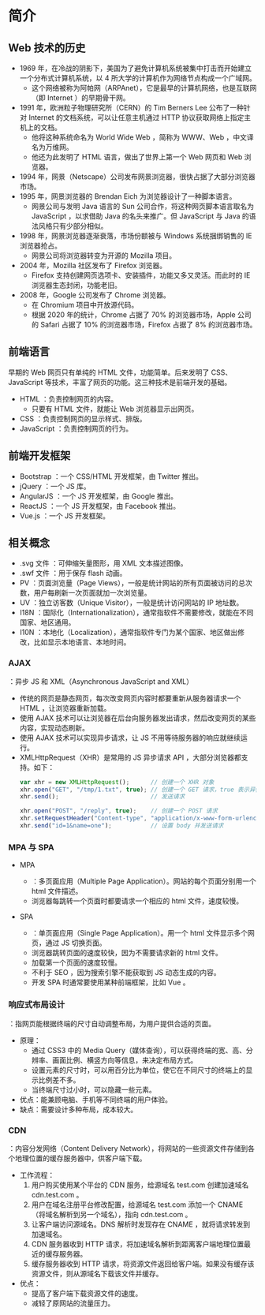 # 简介

## Web 技术的历史

- 1969 年，在冷战的阴影下，美国为了避免计算机系统被集中打击而开始建立一个分布式计算机系统，以 4 所大学的计算机作为网络节点构成一个广域网。
  - 这个网络被称为阿帕网（ARPAnet），它是最早的计算机网络，也是互联网（即 Internet ）的早期骨干网。
- 1991 年，欧洲粒子物理研究所（CERN）的 Tim Berners Lee 公布了一种针对 Internet 的文档系统，可以让任意主机通过 HTTP 协议获取网络上指定主机上的文档。
  - 他将这种系统命名为 World Wide Web ，简称为 WWW、Web ，中文译名为万维网。
  - 他还为此发明了 HTML 语言，做出了世界上第一个 Web 网页和 Web 浏览器。
- 1994 年，网景（Netscape）公司发布网景浏览器，很快占据了大部分浏览器市场。
- 1995 年，网景浏览器的 Brendan Eich 为浏览器设计了一种脚本语言。
  - 网景公司与发明 Java 语言的 Sun 公司合作，将这种网页脚本语言取名为 JavaScript ，以求借助 Java 的名头来推广。但 JavaScript 与 Java 的语法风格只有少部分相似。
- 1998 年，网景浏览器逐渐衰落，市场份额被与 Windows 系统捆绑销售的 IE 浏览器抢占。
  - 网景公司将浏览器转变为开源的 Mozilla 项目。
- 2004 年，Mozilla 社区发布了 Firefox 浏览器。
  - Firefox 支持创建网页选项卡、安装插件，功能又多又灵活。而此时的 IE 浏览器生态封闭，功能老旧。
- 2008 年，Google 公司发布了 Chrome 浏览器。
  - 在 Chromium 项目中开放源代码。
  - 根据 2020 年的统计，Chrome 占据了 70% 的浏览器市场，Apple 公司的 Safari 占据了 10% 的浏览器市场，Firefox 占据了 8% 的浏览器市场。

## 前端语言

早期的 Web 网页只有单纯的 HTML 文件，功能简单。后来发明了 CSS、JavaScript 等技术，丰富了网页的功能。这三种技术是前端开发的基础。
- HTML ：负责控制网页的内容。
  - 只要有 HTML 文件，就能让 Web 浏览器显示出网页。
- CSS ：负责控制网页的显示样式、排版。
- JavaScript ：负责控制网页的行为。

## 前端开发框架

- Bootstrap ：一个 CSS/HTML 开发框架，由 Twitter 推出。
- jQuery ：一个 JS 库。
- AngularJS ：一个 JS 开发框架，由 Google 推出。
- ReactJS ：一个 JS 开发框架，由 Facebook 推出。
- Vue.js ：一个 JS 开发框架。

## 相关概念

- .svg 文件 ：可伸缩矢量图形，用 XML 文本描述图像。
- .swf 文件 ：用于保存 flash 动画。
- PV ：页面浏览量（Page Views），一般是统计网站的所有页面被访问的总次数，用户每刷新一次页面就加一次浏览量。
- UV ：独立访客数（Unique Visitor），一般是统计访问网站的 IP 地址数。
- I18N ：国际化（Internationalization），通常指软件不需要修改，就能在不同国家、地区通用。
- I10N ：本地化（Localization），通常指软件专门为某个国家、地区做出修改，比如显示本地语言、本地时间。

### AJAX

：异步 JS 和 XML（Asynchronous JavaScript and XML）
- 传统的网页是静态网页，每次改变网页内容时都要重新从服务器请求一个 HTML ，让浏览器重新加载。
- 使用 AJAX 技术可以让浏览器在后台向服务器发出请求，然后改变网页的某些内容，实现动态刷新。
- 使用 AJAX 技术可以实现异步请求，让 JS 不用等待服务器的响应就继续运行。
- XMLHttpRequest（XHR）是常用的 JS 异步请求 API ，大部分浏览器都支持。如下：
    ```js
    var xhr = new XMLHttpRequest();      // 创建一个 XHR 对象
    xhr.open("GET", "/tmp/1.txt", true); // 创建一个 GET 请求，true 表示异步请求
    xhr.send();                          // 发送请求

    xhr.open("POST", "/reply", true);    // 创建一个 POST 请求
    xhr.setRequestHeader("Content-type", "application/x-www-form-urlencoded");  // 设置一个 header
    xhr.send("id=1&name=one");           // 设置 body 并发送请求
    ```

### MPA 与 SPA

- MPA
  - ：多页面应用（Multiple Page Application）。网站的每个页面分别用一个 html 文件描述。
  - 浏览器每跳转一个页面时都要请求一个相应的 html 文件，速度较慢。

- SPA
  - ：单页面应用（Single Page Application）。用一个 html 文件显示多个网页，通过 JS 切换页面。
  - 浏览器跳转页面的速度较快，因为不需要请求新的 html 文件。
  - 加载第一个页面的速度较慢。
  - 不利于 SEO ，因为搜索引擎不能获取到 JS 动态生成的内容。
  - 开发 SPA 时通常要使用某种前端框架，比如 Vue 。

### 响应式布局设计

：指网页能根据终端的尺寸自动调整布局，为用户提供合适的页面。
- 原理：
  - 通过 CSS3 中的 Media Query（媒体查询），可以获得终端的宽、高、分辨率、画面比例、横竖方向等信息，来决定布局方式。
  - 设置元素的尺寸时，可以用百分比为单位，使它在不同尺寸的终端上的显示比例差不多。
  - 当终端尺寸过小时，可以隐藏一些元素。
- 优点：能兼顾电脑、手机等不同终端的用户体验。
- 缺点：需要设计多种布局，成本较大。

### CDN

：内容分发网络（Content Delivery Network），将网站的一些资源文件存储到各个地理位置的缓存服务器中，供客户端下载。
- 工作流程：
  1. 用户购买使用某个平台的 CDN 服务，给源域名 test.com 创建加速域名 cdn.test.com 。
  2. 用户在域名注册平台修改配置，给源域名 test.com 添加一个 CNAME（将域名解析到另一个域名），指向 cdn.test.com 。
  3. 让客户端访问源域名。DNS 解析时发现存在 CNAME ，就将请求转发到加速域名。
  3. CDN 服务器收到 HTTP 请求，将加速域名解析到距离客户端地理位置最近的缓存服务器。
  4. 缓存服务器收到 HTTP 请求，将资源文件返回给客户端。如果没有缓存该资源文件，则从源域名下载该文件并缓存。
- 优点：
  - 提高了客户端下载资源文件的速度。
  - 减轻了原网站的流量压力。

